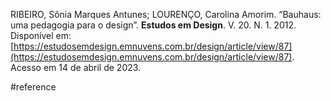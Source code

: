 RIBEIRO, Sônia Marques Antunes; LOURENÇO, Carolina Amorim. “Bauhaus: uma pedagogia para o design”. **Estudos em Design**. V. 20. N. 1. 2012. Disponível em: [https://estudosemdesign.emnuvens.com.br/design/article/view/87](https://estudosemdesign.emnuvens.com.br/design/article/view/87). Acesso em 14 de abril de 2023.

#reference